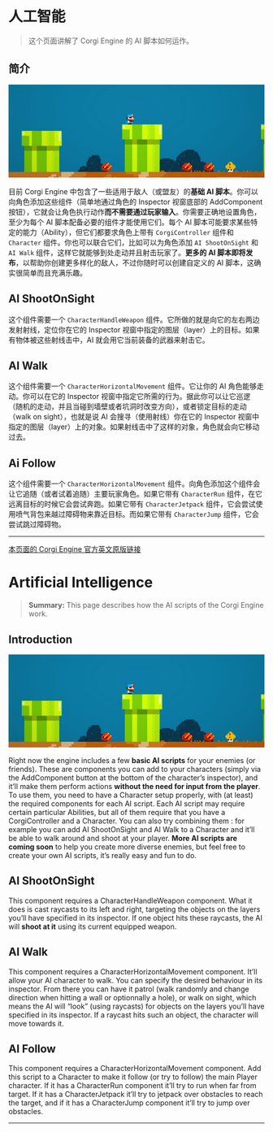 # 人工智能

> 这个页面讲解了 Corgi Engine 的 AI 脚本如何运作。

## 简介

![一群 AI 控制的角色在它们的栖息地附近来回走动](media/15010533399635.jpg)

目前 Corgi Engine 中包含了一些适用于敌人（或盟友）的**基础 AI 脚本**。你可以向角色添加这些组件（简单地通过角色的 Inspector 视窗底部的 AddComponent 按钮），它就会让角色执行动作**而不需要通过玩家输入**。你需要正确地设置角色，至少为每个 AI 脚本配备必要的组件才能使用它们。每个 AI 脚本可能要求某些特定的能力（Ability），但它们都要求角色上带有 `CorgiController` 组件和 `Character` 组件。你也可以联合它们，比如可以为角色添加 `AI ShootOnSight` 和 `AI Walk` 组件，这样它就能够到处走动并且射击玩家了。**更多的 AI 脚本即将发布**，以帮助你创建更多样化的敌人，不过你随时可以创建自定义的 AI 脚本，这确实很简单而且充满乐趣。

## AI ShootOnSight

这个组件需要一个 `CharacterHandleWeapon` 组件。它所做的就是向它的左右两边发射射线，定位你在它的 Inspector 视窗中指定的图层（layer）上的目标。如果有物体被这些射线击中，AI 就会用它当前装备的武器来射击它。

## AI Walk

这个组件需要一个 `CharacterHorizontalMovement` 组件。它让你的 AI 角色能够走动。你可以在它的 Inspector 视窗中指定它所需的行为。据此你可以让它巡逻（随机的走动，并且当碰到墙壁或者坑洞时改变方向），或者锁定目标的走动（walk on sight），也就是说 AI 会搜寻（使用射线）你在它的 Inspector 视窗中指定的图层（layer）上的对象。如果射线击中了这样的对象，角色就会向它移动过去。

## Ai Follow

这个组件需要一个 `CharacterHorizontalMovement` 组件。向角色添加这个组件会让它追随（或者试着追随）主要玩家角色。如果它带有 `CharacterRun` 组件，在它远离目标的时候它会尝试奔跑。如果它带有 `CharacterJetpack` 组件，它会尝试使用喷气背包来越过障碍物来靠近目标。而如果它带有 `CharacterJump` 组件，它会尝试跳过障碍物。

-------

[本页面的 Corgi Engine 官方英文原版链接](http://corgi-engine-docs.moremountains.com/ai.html)

# Artificial Intelligence

> **Summary:** This page describes how the AI scripts of the Corgi Engine work.

## Introduction

![A bunch of AI controlled characters walking around in their natural habitat.](media/15010533399635.jpg)

Right now the engine includes a few **basic AI scripts** for your enemies (or friends). These are components you can add to your characters (simply via the AddComponent button at the bottom of the character’s inspector), and it’ll make them perform actions **without the need for input from the player**. To use them, you need to have a Character setup properly, with (at least) the required components for each AI script. Each AI script may require certain particular Abilities, but all of them require that you have a CorgiController and a Character. You can also try combining them : for example you can add AI ShootOnSight and AI Walk to a Character and it’ll be able to walk around and shoot at your player. **More AI scripts are coming soon** to help you create more diverse enemies, but feel free to create your own AI scripts, it’s really easy and fun to do.

## AI ShootOnSight

This component requires a CharacterHandleWeapon component. What it does is cast raycasts to its left and right, targeting the objects on the layers you’ll have specified in its inspector. If one object hits these raycasts, the AI will **shoot at it** using its current equipped weapon.

## AI Walk

This component requires a CharacterHorizontalMovement component. It’ll allow your AI character to walk. You can specify the desired behaviour in its inspector. From there you can have it patrol (walk randomly and change direction when hitting a wall or optionnally a hole), or walk on sight, which means the AI will “look” (using raycasts) for objects on the layers you’ll have specified in its inspector. If a raycast hits such an object, the character will move towards it.

## AI Follow

This component requires a CharacterHorizontalMovement component. Add this script to a Character to make it follow (or try to follow) the main Player character. If it has a CharacterRun component it’ll try to run when far from target. If it has a CharacterJetpack it’ll try to jetpack over obstacles to reach the target, and if it has a CharacterJump component it’ll try to jump over obstacles.

-------

